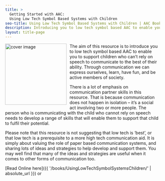 ```yaml
---
title: >
  Getting Started with AAC:
  Using Low Tech Symbol Based Systems with Children
seo-title: Using Low Tech Symbol Based Systems with Children | AAC Books - Ace Centre
description: Introducing you to low tech symbol based AAC to enable you to support children who can’t rely on speech to communicate
layout: title-page
---
```


<p><img src="{{ '/assets/images/CoverUsingLowTech.png' | absolute_url }}" alt="cover image" style="width: 200px; float: left; margin: 0px 10px 8px 0px;"></p>

The aim of this resource is to introduce you to low tech symbol based AAC to enable you to support children who can’t rely on speech to communicate to the best of their ability. Through communication we can express ourselves, learn, have fun, and be active members of society.

There is a lot of emphasis on communication partner skills in this resource. That is because communication does not happen in isolation – it’s a social act involving two or more people. The person who is communicating with the child who cannot rely on speech needs to develop a range of skills that will enable them to support that child to fulfil their potential.

Please note that this resource is not suggesting that low tech is ‘best’, or that low tech is a prerequisite to a more high tech communication aid. It is simply about valuing the role of paper based communication systems, and sharing lots of ideas and strategies to help develop and support them. You may well find that many of the ideas and strategies are useful when it comes to other forms of communication too.

[Read Online here]({{ '/books/UsingLowTechSymbolSystemsChildren/' | absolute_url }}) or

<a href="https://geo.itunes.apple.com/gb/book/getting-started-aac-using/id1090922522?mt=11" style="display:inline-block;overflow:hidden;background:url(//linkmaker.itunes.apple.com/assets/shared/badges/en-gb/ibooks-lrg.svg) no-repeat;width:110px;height:40px;background-size:contain;"></a>

